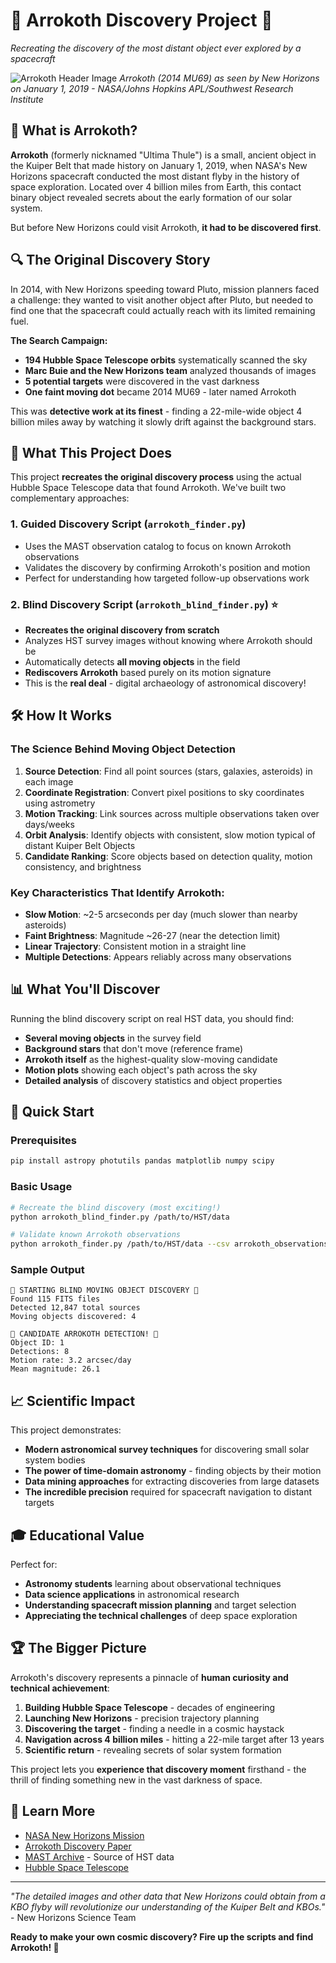 # 🚀 Arrokoth Discovery Project 🔭

_Recreating the discovery of the most distant object ever explored by a spacecraft_

![Arrokoth Header Image](https://science.nasa.gov/wp-content/uploads/2023/09/arrokoth-stereo-pia23027.jpg)
_Arrokoth (2014 MU69) as seen by New Horizons on January 1, 2019 - NASA/Johns Hopkins APL/Southwest Research Institute_

## 🌟 What is Arrokoth?

**Arrokoth** (formerly nicknamed "Ultima Thule") is a small, ancient object in the Kuiper Belt that made history on January 1, 2019, when NASA's New Horizons spacecraft conducted the most distant flyby in the history of space exploration. Located over 4 billion miles from Earth, this contact binary object revealed secrets about the early formation of our solar system.

But before New Horizons could visit Arrokoth, **it had to be discovered first**.

## 🔍 The Original Discovery Story

In 2014, with New Horizons speeding toward Pluto, mission planners faced a challenge: they wanted to visit another object after Pluto, but needed to find one that the spacecraft could actually reach with its limited remaining fuel.

**The Search Campaign:**

- **194 Hubble Space Telescope orbits** systematically scanned the sky
- **Marc Buie and the New Horizons team** analyzed thousands of images
- **5 potential targets** were discovered in the vast darkness
- **One faint moving dot** became 2014 MU69 - later named Arrokoth

This was **detective work at its finest** - finding a 22-mile-wide object 4 billion miles away by watching it slowly drift against the background stars.

## 🎯 What This Project Does

This project **recreates the original discovery process** using the actual Hubble Space Telescope data that found Arrokoth. We've built two complementary approaches:

### 1. **Guided Discovery Script** (`arrokoth_finder.py`)

- Uses the MAST observation catalog to focus on known Arrokoth observations
- Validates the discovery by confirming Arrokoth's position and motion
- Perfect for understanding how targeted follow-up observations work

### 2. **Blind Discovery Script** (`arrokoth_blind_finder.py`) ⭐

- **Recreates the original discovery from scratch**
- Analyzes HST survey images without knowing where Arrokoth should be
- Automatically detects **all moving objects** in the field
- **Rediscovers Arrokoth** based purely on its motion signature
- This is the **real deal** - digital archaeology of astronomical discovery!

## 🛠️ How It Works

### The Science Behind Moving Object Detection

1. **Source Detection**: Find all point sources (stars, galaxies, asteroids) in each image
2. **Coordinate Registration**: Convert pixel positions to sky coordinates using astrometry
3. **Motion Tracking**: Link sources across multiple observations taken over days/weeks
4. **Orbit Analysis**: Identify objects with consistent, slow motion typical of distant Kuiper Belt Objects
5. **Candidate Ranking**: Score objects based on detection quality, motion consistency, and brightness

### Key Characteristics That Identify Arrokoth:

- **Slow Motion**: ~2-5 arcseconds per day (much slower than nearby asteroids)
- **Faint Brightness**: Magnitude ~26-27 (near the detection limit)
- **Linear Trajectory**: Consistent motion in a straight line
- **Multiple Detections**: Appears reliably across many observations

## 📊 What You'll Discover

Running the blind discovery script on real HST data, you should find:

- **Several moving objects** in the survey field
- **Background stars** that don't move (reference frame)
- **Arrokoth itself** as the highest-quality slow-moving candidate
- **Motion plots** showing each object's path across the sky
- **Detailed analysis** of discovery statistics and object properties

## 🚀 Quick Start

### Prerequisites

```bash
pip install astropy photutils pandas matplotlib numpy scipy
```

### Basic Usage

```bash
# Recreate the blind discovery (most exciting!)
python arrokoth_blind_finder.py /path/to/HST/data

# Validate known Arrokoth observations
python arrokoth_finder.py /path/to/HST/data --csv arrokoth_observations.csv
```

### Sample Output

```
🔭 STARTING BLIND MOVING OBJECT DISCOVERY 🔭
Found 115 FITS files
Detected 12,847 total sources
Moving objects discovered: 4

🎯 CANDIDATE ARROKOTH DETECTION! 🎯
Object ID: 1
Detections: 8
Motion rate: 3.2 arcsec/day
Mean magnitude: 26.1
```

## 📈 Scientific Impact

This project demonstrates:

- **Modern astronomical survey techniques** for discovering small solar system bodies
- **The power of time-domain astronomy** - finding objects by their motion
- **Data mining approaches** for extracting discoveries from large datasets
- **The incredible precision** required for spacecraft navigation to distant targets

## 🎓 Educational Value

Perfect for:

- **Astronomy students** learning about observational techniques
- **Data science applications** in astronomical research
- **Understanding spacecraft mission planning** and target selection
- **Appreciating the technical challenges** of deep space exploration

## 🏆 The Bigger Picture

Arrokoth's discovery represents a pinnacle of **human curiosity and technical achievement**:

1. **Building Hubble Space Telescope** - decades of engineering
2. **Launching New Horizons** - precision trajectory planning
3. **Discovering the target** - finding a needle in a cosmic haystack
4. **Navigation across 4 billion miles** - hitting a 22-mile target after 13 years
5. **Scientific return** - revealing secrets of solar system formation

This project lets you **experience that discovery moment** firsthand - the thrill of finding something new in the vast darkness of space.

## 🔗 Learn More

- [NASA New Horizons Mission](https://www.nasa.gov/mission_pages/newhorizons/main/index.html)
- [Arrokoth Discovery Paper](https://science.nasa.gov/solar-system/kuiper-belt/arrokoth-2014-mu69/)
- [MAST Archive](https://archive.stsci.edu/) - Source of HST data
- [Hubble Space Telescope](https://hubblesite.org/)

---

_"The detailed images and other data that New Horizons could obtain from a KBO flyby will revolutionize our understanding of the Kuiper Belt and KBOs."_ - New Horizons Science Team

**Ready to make your own cosmic discovery? Fire up the scripts and find Arrokoth! 🌌**
